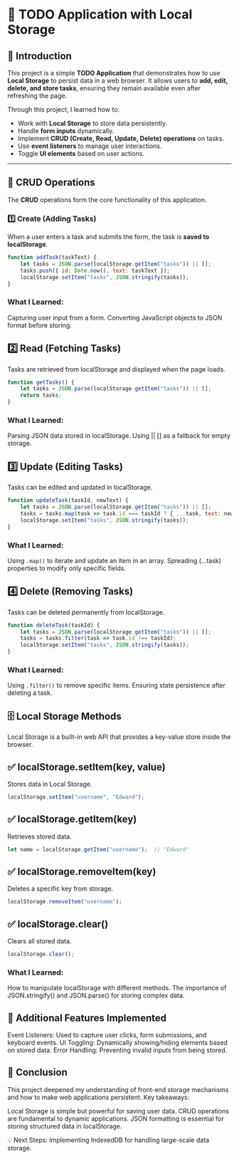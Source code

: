 # 📌 TODO Application with Local Storage

## 📝 Introduction
This project is a simple **TODO Application** that demonstrates how to use **Local Storage** to persist data in a web browser. It allows users to **add, edit, delete, and store tasks**, ensuring they remain available even after refreshing the page.

Through this project, I learned how to:
- Work with **Local Storage** to store data persistently.
- Handle **form inputs** dynamically.
- Implement **CRUD (Create, Read, Update, Delete) operations** on tasks.
- Use **event listeners** to manage user interactions.
- Toggle **UI elements** based on user actions.

---

## 📂 CRUD Operations

The **CRUD** operations form the core functionality of this application.

### 1️⃣ Create (Adding Tasks)
When a user enters a task and submits the form, the task is **saved to localStorage**.

```javascript
function addTask(taskText) {
    let tasks = JSON.parse(localStorage.getItem("tasks")) || [];
    tasks.push({ id: Date.now(), text: taskText });
    localStorage.setItem("tasks", JSON.stringify(tasks));
}
```

### What I Learned:
Capturing user input from a form.
Converting JavaScript objects to JSON format before storing.


## 2️⃣ Read (Fetching Tasks)
Tasks are retrieved from localStorage and displayed when the page loads.

```javascript
function getTasks() {
    let tasks = JSON.parse(localStorage.getItem("tasks")) || [];
    return tasks;
}
```

### What I Learned:
Parsing JSON data stored in localStorage.
Using || [] as a fallback for empty storage.


## 3️⃣ Update (Editing Tasks)
Tasks can be edited and updated in localStorage.

```javascript
function updateTask(taskId, newText) {
    let tasks = JSON.parse(localStorage.getItem("tasks")) || [];
    tasks = tasks.map(task => task.id === taskId ? { ...task, text: newText } : task);
    localStorage.setItem("tasks", JSON.stringify(tasks));
}
```

### What I Learned:
Using ```.map()``` to iterate and update an item in an array.
Spreading (...task) properties to modify only specific fields.


##    4️⃣ Delete (Removing Tasks)
Tasks can be deleted permanently from localStorage.

```javascript
function deleteTask(taskId) {
    let tasks = JSON.parse(localStorage.getItem("tasks")) || [];
    tasks = tasks.filter(task => task.id !== taskId);
    localStorage.setItem("tasks", JSON.stringify(tasks));
}
```

###   What I Learned:
Using ```.filter()``` to remove specific items.
Ensuring state persistence after deleting a task.

## 🗄 Local Storage Methods
Local Storage is a built-in web API that provides a key-value store inside the browser.

##    ✅ localStorage.setItem(key, value)
Stores data in Local Storage.

```javascript
localStorage.setItem("username", "Edward");
```


## ✅ localStorage.getItem(key)
Retrieves stored data.

```javascript
let name = localStorage.getItem("username");  // "Edward"
```


## ✅ localStorage.removeItem(key)
Deletes a specific key from storage.

```javascript
localStorage.removeItem("username");
```


## ✅ localStorage.clear()
Clears all stored data.

```javascript
localStorage.clear();
```

### What I Learned:
How to manipulate localStorage with different methods.
The importance of JSON.stringify() and JSON.parse() for storing complex data.


## 🎨 Additional Features Implemented
Event Listeners: Used to capture user clicks, form submissions, and keyboard events.
UI Toggling: Dynamically showing/hiding elements based on stored data.
Error Handling: Preventing invalid inputs from being stored.


## 🎯 Conclusion
This project deepened my understanding of front-end storage mechanisms and how to make web applications persistent.
Key takeaways:

Local Storage is simple but powerful for saving user data.
CRUD operations are fundamental to dynamic applications.
JSON formatting is essential for storing structured data in localStorage.


💡 Next Steps: Implementing IndexedDB for handling large-scale data storage.
